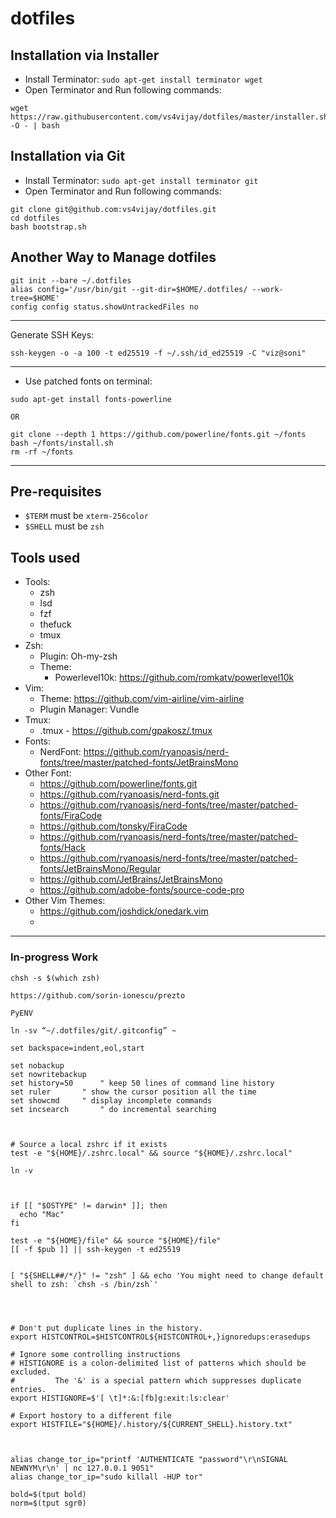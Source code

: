 # dotfiles

## Installation via Installer

- Install Terminator: `sudo apt-get install terminator wget`
- Open Terminator and Run following commands:
```shell
wget https://raw.githubusercontent.com/vs4vijay/dotfiles/master/installer.sh -O - | bash
```

## Installation via Git
- Install Terminator: `sudo apt-get install terminator git`
- Open Terminator and Run following commands:
```shell
git clone git@github.com:vs4vijay/dotfiles.git
cd dotfiles
bash bootstrap.sh
```

## Another Way to Manage dotfiles

```shell
git init --bare ~/.dotfiles
alias config='/usr/bin/git --git-dir=$HOME/.dotfiles/ --work-tree=$HOME'
config config status.showUntrackedFiles no
```

---

Generate SSH Keys:

```
ssh-keygen -o -a 100 -t ed25519 -f ~/.ssh/id_ed25519 -C "viz@soni"
```

---

- Use patched fonts on terminal:
```shell
sudo apt-get install fonts-powerline

OR

git clone --depth 1 https://github.com/powerline/fonts.git ~/fonts
bash ~/fonts/install.sh
rm -rf ~/fonts

```

---

## Pre-requisites
- `$TERM` must be `xterm-256color`
- `$SHELL` must be `zsh`


## Tools used

- Tools:
  - zsh
  - lsd
  - fzf
  - thefuck
  - tmux
- Zsh:
  - Plugin: Oh-my-zsh
  - Theme: 
    - Powerlevel10k: https://github.com/romkatv/powerlevel10k
- Vim:
  - Theme: https://github.com/vim-airline/vim-airline
  - Plugin Manager: Vundle
- Tmux:
  - .tmux - https://github.com/gpakosz/.tmux
- Fonts: 
  - NerdFont: https://github.com/ryanoasis/nerd-fonts/tree/master/patched-fonts/JetBrainsMono
- Other Font:
  - https://github.com/powerline/fonts.git
  - https://github.com/ryanoasis/nerd-fonts.git
  - https://github.com/ryanoasis/nerd-fonts/tree/master/patched-fonts/FiraCode
  - https://github.com/tonsky/FiraCode
  - https://github.com/ryanoasis/nerd-fonts/tree/master/patched-fonts/Hack
  - https://github.com/ryanoasis/nerd-fonts/tree/master/patched-fonts/JetBrainsMono/Regular
  - https://github.com/JetBrains/JetBrainsMono
  - https://github.com/adobe-fonts/source-code-pro
- Other Vim Themes:
  - https://github.com/joshdick/onedark.vim
  - 

---

### In-progress Work

```
chsh -s $(which zsh)

https://github.com/sorin-ionescu/prezto

PyENV

ln -sv “~/.dotfiles/git/.gitconfig” ~

set backspace=indent,eol,start

set nobackup
set nowritebackup
set history=50		" keep 50 lines of command line history
set ruler		" show the cursor position all the time
set showcmd		" display incomplete commands
set incsearch		" do incremental searching



# Source a local zshrc if it exists
test -e "${HOME}/.zshrc.local" && source "${HOME}/.zshrc.local"

ln -v



if [[ "$OSTYPE" != darwin* ]]; then
  echo "Mac"
fi

test -e "${HOME}/file" && source "${HOME}/file"
[[ -f $pub ]] || ssh-keygen -t ed25519


[ "${SHELL##/*/}" != "zsh" ] && echo 'You might need to change default shell to zsh: `chsh -s /bin/zsh`'




# Don't put duplicate lines in the history.
export HISTCONTROL=$HISTCONTROL${HISTCONTROL+,}ignoredups:erasedups

# Ignore some controlling instructions
# HISTIGNORE is a colon-delimited list of patterns which should be excluded.
#         The '&' is a special pattern which suppresses duplicate entries.
export HISTIGNORE=$'[ \t]*:&:[fb]g:exit:ls:clear'

# Export hostory to a different file
export HISTFILE="${HOME}/.history/${CURRENT_SHELL}.history.txt"



alias change_tor_ip="printf 'AUTHENTICATE "password"\r\nSIGNAL NEWNYM\r\n' | nc 127.0.0.1 9051"
alias change_tor_ip="sudo killall -HUP tor"

bold=$(tput bold)
norm=$(tput sgr0)

```